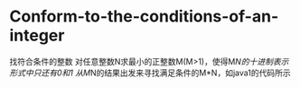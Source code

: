 # Conform-to-the-conditions-of-an-integer
找符合条件的整数 
对任意整数N求最小的正整数M(M>1)，使得M*N的十进制表示形式中只还有0和1
 从M*N的结果出发来寻找满足条件的M*N，如java1的代码所示
 
